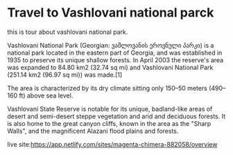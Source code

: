 # Travel to Vashlovani national parck

this is tour about vashlovani national park.

Vashlovani National Park (Georgian: ვაშლოვანის ეროვნული პარკი) is a national park located in the eastern part of Georgia, and was established in 1935 to preserve its unique shallow forests. In April 2003 the reserve's area was expanded to 84.80 km2 (32.74 sq mi) and Vashlovani National Park (251.14 km2 (96.97 sq mi)) was made.[1]

The area is characterized by its dry climate sitting only 150–50 meters (490–160 ft) above sea level.

Vashlovani State Reserve is notable for its unique, badland-like areas of desert and semi-desert steppe vegetation and arid and deciduous forests. It is also home to the great canyon cliffs, known in the area as the "Sharp Walls", and the magnificent Alazani flood plains and forests.

live site:https://app.netlify.com/sites/magenta-chimera-882058/overview

